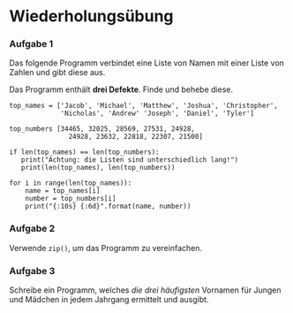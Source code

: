 
# Wiederholungsübung

### Aufgabe 1

Das folgende Programm verbindet eine Liste von Namen mit einer Liste von Zahlen und gibt diese aus.

Das Programm enthält **drei Defekte**. Finde und behebe diese.


    top_names = ['Jacob', 'Michael', 'Matthew', 'Joshua', 'Christopher', 
                 'Nicholas', 'Andrew' 'Joseph', 'Daniel', 'Tyler']

    top_numbers [34465, 32025, 28569, 27531, 24928,
                   24928, 23632, 22818, 22307, 21500]

    if len(top_names) == len(top_numbers):
       print("Achtung: die Listen sind unterschiedlich lang!")
       print(len(top_names), len(top_numbers))

    for i in range(len(top_names)):
        name = top_names[i]
        number = top_numbers[i]
        print("{:10s} {:6d}".format(name, number))


### Aufgabe 2

Verwende `zip()`, um das Programm zu vereinfachen.

### Aufgabe 3

Schreibe ein Programm, welches *die drei häufigsten* Vornamen für Jungen und Mädchen in jedem Jahrgang ermittelt und ausgibt.

